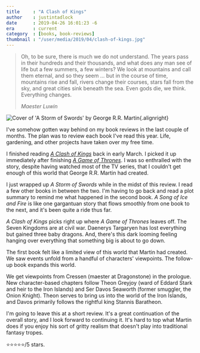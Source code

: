 ```yaml
---
title     : "A Clash of Kings"
author    : justintadlock
date      : 2019-04-26 16:01:23 -6
era       : current
category  : [books, book-reviews]
thumbnail : "/user/media/2019/04/clash-of-kings.jpg"
---
```


> Oh, to be sure, there is much we do not understand. The years pass in their hundreds and their thousands, and what does any man see of life but a few summers, a few winters? We look at mountains and call them eternal, and so they seem … but in the course of time, mountains rise and fall, rivers change their courses, stars fall from the sky, and great cities sink beneath the sea. Even gods die, we think. Everything changes.
>
> <cite>Maester Luwin</cite>

![Cover of 'A Storm of Swords' by George R.R. Martin](http://justintadlock.com/user/media/2019/04/clash-of-kings.jpg){.alignright}

I've somehow gotten way behind on my book reviews in the last couple of months.  The plan was to review each book I've read this year.  Life, gardening, and other projects have taken over my free time.

I finished reading _[A Clash of Kings](https://www.amazon.com/Clash-Kings-Song-Fire-Book-ebook/dp/B000FC1HBY/?tag=justtadl-20)_ back in early March.  I picked it up immediately after finishing _[A Game of Thrones](http://justintadlock.com/archives/2019/02/21/a-game-of-thrones)_.  I was so enthralled with the story, despite having watched most of the TV series, that I couldn't get enough of this world that George R.R. Martin had created.

I just wrapped up _A Storm of Swords_ while in the midst of this review.  I read a few other books in between the two.  I'm having to go back and read a plot summary to remind me what happened in the second book.  _A Song of Ice and Fire_ is like one gargantuan story that flows smoothly from one book to the next, and it's been quite a ride thus far.

_A Clash of Kings_ picks right up where _A Game of Thrones_ leaves off.  The Seven Kingdoms are at civil war.  Daenerys Targaryen has lost everything but gained three baby dragons.  And, there's this dark looming feeling hanging over everything that something big is about to go down.

The first book felt like a limited view of this world that Martin had created.  We saw events unfold from a handful of characters' viewpoints.  The follow-up book expands this world.

We get viewpoints from Cressen (maester at Dragonstone) in the prologue.  New character-based chapters follow Theon Greyjoy (ward of Eddard Stark and heir to the Iron Islands) and Ser Davos Seaworth (former smuggler, the Onion Knight).  Theon serves to bring us into the world of the Iron Islands, and Davos primarily follows the rightful king Stannis Baratheon.

I'm going to leave this at a short review.  It's a great continuation of the overall story, and I look forward to continuing it.  It's hard to top what Martin does if you enjoy his sort of gritty realism that doesn't play into traditional fantasy tropes.

⭐⭐⭐⭐⭐/5 stars.
